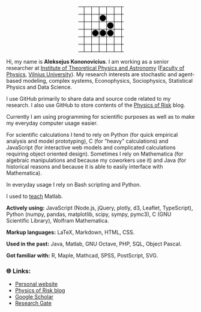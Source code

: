 <p align="center">
    <img src="https://raw.githubusercontent.com/akononovicius/akononovicius/master/header.gif">
</p>

Hi, my name is **Aleksejus Kononovicius**. I am working as a senior researcher at [Institute of Theoretical Physics and Astronomy](https://www.ff.vu.lt/tfai/) ([Faculty of Physics](https://www.ff.vu.lt/), [Vilnius University](https://www.vu.lt)). My research interests are stochastic and agent-based modeling, complex systems, Econophysics, Sociophysics, Statistical Physics and Data Science.

I use GitHub primarily to share data and source code related to my research. I also use GitHub to store contents of the [Physics of Risk](https://rf.mokslasplius.lt/) blog.

Currently I am using programming for scientific purposes as well as to make my everyday computer usage easier.

For scientific calculations I tend to rely on Python (for quick empirical analysis and model prototyping), C (for "heavy" calculations) and JavaScript (for interactive web models and complicated calculations requiring object oriented design). Sometimes I rely on Mathematica (for algebraic manipulations and because my coworkers use it) and Java (for historical reasons and because it is able to easily interface with Mathematica).

In everyday usage I rely on Bash scripting and Python.

I used to <a href="http://kononovicius.lt/teaching.html">teach</a> Matlab.

**Actively using:** JavaScript (Node.js, jQuery, plotly, d3, Leaflet, TypeScript), Python (numpy, pandas, matplotlib, scipy, sympy, pymc3), C (GNU Scientific Library), Wolfram Mathematica.

**Markup languages:** LaTeX, Markdown, HTML, CSS.

**Used in the past:** Java, Matlab, GNU Octave, PHP, SQL, Object Pascal.

**Got familiar with:** R, Maple, Mathcad, SPSS, PostScript, SVG.

### 🌐 Links:

* [Personal website](http://kononovicius.lt)
* [Physics of Risk blog](https://rf.mokslasplius.lt)
* [Google Scholar](https://scholar.google.lt/citations?user=Imx5EF0AAAAJ)
* [Research Gate](https://www.researchgate.net/profile/Aleksejus_Kononovicius)

